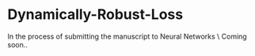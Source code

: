 # Dynamically-Robust-Loss
In the process of submitting the manuscript to Neural Networks \\
Coming soon..
